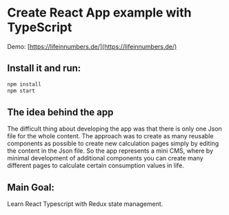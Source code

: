 # Create React App example with TypeScript

Demo: [https://lifeinnumbers.de/](https://lifeinnumbers.de/)

## Install it and run:

```sh
npm install
npm start
```

## The idea behind the app
The difficult thing about developing the app was that there is only one Json file for the whole content. The approach was to create as many reusable components as possible to create new calculation pages simply by editing the content in the Json file. So the app represents a mini CMS, where by minimal development of additional components you can create many different pages to calculate certain consumption values in life.


## Main Goal: 
Learn React Typescript with Redux state management. 
